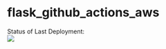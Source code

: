# flask_github_actions_aws

Status of Last Deployment:<br>
<img src="https://github.com/ArkadiyVoronov/flask_github_actions_aws/workflows/CI-CD-Pipeline-to-AWS-ElasticBeanstalk/badge.svg?branch=master"><br>
